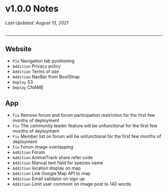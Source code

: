 # v1.0.0 Notes
###### Last Updated: August 13, 2021
---
## Website
- `Fix` Navigation tab positioning
- `Addition` Privacy policy
- `Addition` Terms of use
- `Addition` NavBar from BootStrap
- `Deploy` S3
- `Deploy` CNAME

## App
- `Fix` Remove forum and forum participation restriction for the first few months of deployment
- `Fix` The community leader feature will be unfunctional for the first few months of deployment
- `Fix` Member list on forum will be unfunctional for the first few months of deployment
- `Fix` Forum image overlapping
- `Addition` Forum
- `Addition` AnimalTrack share refer code
- `Addition` Manual text field for species name
- `Addition` location display on map
- `Addition` Link Google Map API to map
- `Addition` Email validator on sign up
- `Addition` Limit user commont on image post to 140 words
